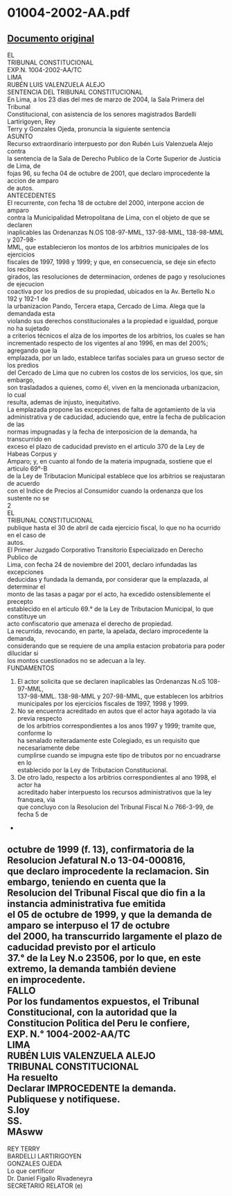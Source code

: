
01004-2002-AA.pdf
=================
  
[Documento original](https://tc.gob.pe/jurisprudencia/2004/01004-2002-AA.pdf)  
---  
EL  
TRIBUNAL CONSTITUCIONAL  
EXP.N. 1004-2002-AA/TC  
LIMA  
RUBÉN LUIS VALENZUELA ALEJO  
SENTENCIA DEL TRIBUNAL CONSTITUCIONAL  
En Lima, a los 23 dias del mes de marzo de 2004, la Sala Primera del Tribunal  
Constitucional, con asistencia de los senores magistrados Bardelli Lartirigoyen, Rey  
Terry y Gonzales Ojeda, pronuncia la siguiente sentencia  
ASUNTO  
Recurso extraordinario interpuesto por don Rubén Luis Valenzuela Alejo contra  
la sentencia de la Sala de Derecho Publico de la Corte Superior de Justicia de Lima, de  
fojas 96, su fecha 04 de octubre de 2001, que declaro improcedente la accion de amparo  
de autos.  
ANTECEDENTES  
El recurrente, con fecha 18 de octubre del 2000, interpone accion de amparo  
contra la Municipalidad Metropolitana de Lima, con el objeto de que se declaren  
inaplicables las Ordenanzas N.OS 108-97-MML, 137-98-MML, 138-98-MML y 207-98-  
MML, que establecieron los montos de los arbitrios municipales de los ejercicios  
fiscales de 1997, 1998 y 1999; y que, en consecuencia, se deje sin efecto los recibos  
girados, las resoluciones de determinacion, ordenes de pago y resoluciones de ejecucion  
coactiva por los predios de su propiedad, ubicados en la Av. Bertello N.o 192 y 192-1 de  
la urbanizacion Pando, Tercera etapa, Cercado de Lima. Alega que la demandada esta  
violando sus derechos constitucionales a la propiedad e igualdad, porque no ha sujetado  
a criterios técnicos el alza de los importes de los arbitrios, los cuales se han  
incrementado respecto de los vigentes al ano 1996, en mas del 200%; agregando que la  
emplazada, por un lado, establece tarifas sociales para un grueso sector de los predios  
del Cercado de Lima que no cubren los costos de los servicios, los que, sin embargo,  
son trasladados a quienes, como él, viven en la mencionada urbanizacion, lo cual  
resulta, ademas de injusto, inequitativo.  
La emplazada propone las excepciones de falta de agotamiento de la via  
administrativa y de caducidad, aduciendo que, entre la fecha de publicacion de las  
normas impugnadas y la fecha de interposicion de la demanda, ha transcurrido en  
exceso el plazo de caducidad previsto en el articulo 370 de la Ley de Habeas Corpus y  
Amparo; y, en cuanto al fondo de la materia impugnada, sostiene que el articulo 69°-B  
de la Ley de Tributacion Municipal establece que los arbitrios se reajustaran de acuerdo  
con el Indice de Precios al Consumidor cuando la ordenanza que los sustente no se  
2  
EL  
TRIBUNAL CONSTITUCIONAL  
publique hasta el 30 de abril de cada ejercicio fiscal, lo que no ha ocurrido en el caso de  
autos.  
El Primer Juzgado Corporativo Transitorio Especializado en Derecho Publico de  
Lima, con fecha 24 de noviembre del 2001, declaro infundadas las excepciones  
deducidas y fundada la demanda, por considerar que la emplazada, al determinar el  
monto de las tasas a pagar por el acto, ha excedido ostensiblemente el precepto  
establecido en el articulo 69.° de la Ley de Tributacion Municipal, lo que constituye un  
acto confiscatorio que amenaza el derecho de propiedad.  
La recurrida, revocando, en parte, la apelada, declaro improcedente la demanda,  
considerando que se requiere de una amplia estacion probatoria para poder dilucidar si  
los montos cuestionados no se adecuan a la ley.  
FUNDAMENTOS  
1. El actor solicita que se declaren inaplicables las Ordenanzas N.oS 108-97-MML,  
137-98-MML. 138-98-MML y 207-98-MML, que establecen los arbitrios  
municipales por los ejercicios fiscales de 1997, 1998 y 1999.  
2. No se encuentra acreditado en autos que el actor haya agotado la via previa respecto  
de los arbitrios correspondientes a los anos 1997 y 1999; tramite que, conforme lo  
ha senalado reiteradamente este Colegiado, es un requisito que necesariamente debe  
cumplirse cuando se impugna este tipo de tributos por no encuadrarse en lo  
establecido por la Ley de Tributacion Constitucional.  
3. De otro lado, respecto a los arbitrios correspondientes al ano 1998, el actor ha  
acreditado haber interpuesto los recursos administrativos que la ley franquea, via  
que concluyo con la Resolucion del Tribunal Fiscal N.o 766-3-99, de fecha 5 de  
-  
octubre de 1999 (f. 13), confirmatoria de la Resolucion Jefatural N.o 13-04-000816,  
que declaro improcedente la reclamacion. Sin embargo, teniendo en cuenta que la  
Resolucion del Tribunal Fiscal que dio fin a la instancia administrativa fue emitida  
el 05 de octubre de 1999, y que la demanda de amparo se interpuso el 17 de octubre  
del 2000, ha transcurrido largamente el plazo de caducidad previsto por el articulo  
37.° de la Ley N.o 23506, por lo que, en este extremo, la demanda también deviene  
en improcedente.  
FALLO  
Por los fundamentos expuestos, el Tribunal Constitucional, con la autoridad que la  
Constitucion Politica del Peru le confiere,  
EXP. N.° 1004-2002-AA/TC  
LIMA  
RUBÉN LUIS VALENZUELA ALEJO  
TRIBUNAL CONSTITUCIONAL  
Ha resuelto  
Declarar IMPROCEDENTE la demanda.  
Publiquese y notifiquese.  
S.loy  
SS.  
MAsww  
-  
REY TERRY  
BARDELLI LARTIRIGOYEN  
GONZALES OJEDA  
Lo que certificor  
Dr. Daniel Figallo Rivadeneyra  
SECRETARIO RELATOR (e)